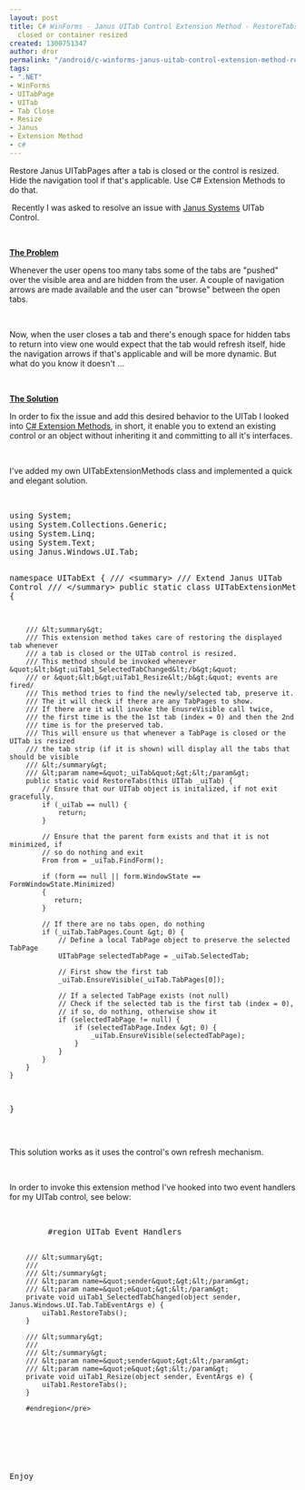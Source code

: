 ```yaml
---
layout: post
title: C# WinForms - Janus UITab Control Extension Method - RestoreTabs after tab
  closed or container resized
created: 1300751347
author: dror
permalink: "/android/c-winforms-janus-uitab-control-extension-method-restoretabs-after-tab-closed-or-container"
tags:
- ".NET"
- WinForms
- UITabPage
- UITab
- Tab Close
- Resize
- Janus
- Extension Method
- c#
---
```

<p>Restore Janus UITabPages after a tab is closed or the control is resized. Hide the navigation tool if that's applicable.&nbsp;Use C# Extension Methods to do that.</p>
<!--break-->
<p>&nbsp;Recently I was asked to resolve an issue with <a href="http://www.janusys.com/controls/">Janus Systems</a>&nbsp;UITab Control.</p>
<p>&nbsp;</p>
<p><u><strong>The Problem</strong></u></p>
<p>Whenever the user opens too many tabs some of the tabs are &quot;pushed&quot; over the visible area and are hidden from the user. A couple of navigation arrows are made available and the user can &quot;browse&quot; between the open tabs.</p>
<p>&nbsp;</p>
<p>Now, when the user closes a tab and there's enough space for hidden tabs to return into view one would expect that the tab would refresh itself, hide the navigation arrows if that's applicable and will be more dynamic. But what do you know it doesn't ...</p>
<p>&nbsp;</p>
<p><u><strong>The Solution</strong></u></p>
<p>In order to fix the issue and add this desired behavior to the UITab I looked into <a target="_blank" href="http://msdn.microsoft.com/en-us/library/bb383977.aspx">C# Extension Methods</a>, in short, it enable you to extend an existing control or an object without inheriting it and committing to all it's interfaces.</p>
<p>&nbsp;</p>
<p>I've added my own UITabExtensionMethods class and implemented a quick and elegant solution.</p>
<p>&nbsp;</p>
<pre title="code" class="brush: csharp;">
using System;
using System.Collections.Generic;
using System.Linq;
using System.Text;
using Janus.Windows.UI.Tab;

namespace UITabExt {
    /// &lt;summary&gt;
    /// Extend Janus UITab Control
    /// &lt;/summary&gt;
    public static class UITabExtensionMethods {

        /// &lt;summary&gt;
        /// This extension method takes care of restoring the displayed tab whenever
        /// a tab is closed or the UITab control is resized.
        /// This method should be invoked whenever &quot;&lt;b&gt;uiTab1_SelectedTabChanged&lt;/b&gt;&quot;
        /// or &quot;&lt;b&gt;uiTab1_Resize&lt;/b&gt;&quot; events are fired/
        /// This method tries to find the newly/selected tab, preserve it.
        /// The it will check if there are any TabPages to show.
        /// If there are it will invoke the EnusreVisible call twice,
        /// the first time is the the 1st tab (index = 0) and then the 2nd
        /// time is for the preserved tab.
        /// This will ensure us that whenever a TabPage is closed or the UITab is resized
        /// the tab strip (if it is shown) will display all the tabs that should be visible
        /// &lt;/summary&gt;
        /// &lt;param name=&quot;_uiTab&quot;&gt;&lt;/param&gt;
        public static void RestoreTabs(this UITab _uiTab) {
            // Ensure that our UITab object is initalized, if not exit gracefully.
            if (_uiTab == null) {
                return;
            }
   
            // Ensure that the parent form exists and that it is not minimized, if
            // so do nothing and exit
            From from = _uiTab.FindForm();

            if (form == null || form.WindowState == FormWindowState.Minimized)
            {
               return;
            }

            // If there are no tabs open, do nothing
            if (_uiTab.TabPages.Count &gt; 0) {
                // Define a local TabPage object to preserve the selected TabPage
                UITabPage selectedTabPage = _uiTab.SelectedTab;

                // First show the first tab
                _uiTab.EnsureVisible(_uiTab.TabPages[0]);

                // If a selected TabPage exists (not null)
                // Check if the selected tab is the first tab (index = 0),
                // if so, do nothing, otherwise show it
                if (selectedTabPage != null) {
                    if (selectedTabPage.Index &gt; 0) {
                        _uiTab.EnsureVisible(selectedTabPage);
                    }
                }
            }
        }
    }
}
</pre>
<p>&nbsp;</p>
<p>This solution works as it uses the control's own refresh mechanism.</p>
<p>&nbsp;</p>
<p>In order to invoke this extension method I've hooked into two event handlers for my UITab control, see below:</p>
<p>&nbsp;</p>
<pre title="code" class="brush: csharp;">
        #region UITab Event Handlers

        /// &lt;summary&gt;
        /// 
        /// &lt;/summary&gt;
        /// &lt;param name=&quot;sender&quot;&gt;&lt;/param&gt;
        /// &lt;param name=&quot;e&quot;&gt;&lt;/param&gt;
        private void uiTab1_SelectedTabChanged(object sender, Janus.Windows.UI.Tab.TabEventArgs e) {
            uiTab1.RestoreTabs();
        }

        /// &lt;summary&gt;
        /// 
        /// &lt;/summary&gt;
        /// &lt;param name=&quot;sender&quot;&gt;&lt;/param&gt;
        /// &lt;param name=&quot;e&quot;&gt;&lt;/param&gt;
        private void uiTab1_Resize(object sender, EventArgs e) {
            uiTab1.RestoreTabs();
        }

        #endregion</pre>
<p>&nbsp;</p>
<p>Enjoy</p>
